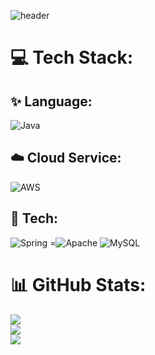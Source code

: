 ![header](https://capsule-render.vercel.app/api?type=wave&color=auto&height=300&section=header&text=welcome&fontSize=90)

# 💻 Tech Stack:
## ✨ Language:
![Java](https://img.shields.io/badge/java-%23ED8B00.svg?style=for-the-badge&logo=java&logoColor=white)
## ☁️ Cloud Service:
![AWS](https://img.shields.io/badge/AWS-%23FF9900.svg?style=for-the-badge&logo=amazon-aws&logoColor=white)  
## 🔨 Tech:
![Spring](https://img.shields.io/badge/spring-%236DB33F.svg?style=for-the-badge&logo=spring&logoColor=white)
=![Apache](https://img.shields.io/badge/apache-%23D42029.svg?style=for-the-badge&logo=apache&logoColor=white)
![MySQL](https://img.shields.io/badge/mysql-%2300f.svg?style=for-the-badge&logo=mysql&logoColor=white) 



# 📊 GitHub Stats:
![](https://github-readme-stats-git-masterrstaa-rickstaa.vercel.app/api?username=ssjhan&theme=dark&hide_border=false&include_all_commits=true&count_private=true)<br/>
![](https://github-readme-streak-stats.herokuapp.com/?user=ssjhan&theme=dark&hide_border=false)<br/>
![](https://github-readme-stats-git-masterrstaa-rickstaa.vercel.app/api/top-langs/?username=ssjhan&theme=dark&hide_border=false&include_all_commits=true&count_private=false&layout=compact)

 
<!-- Proudly created with GPRM ( https://gprm.itsvg.in ) -->
